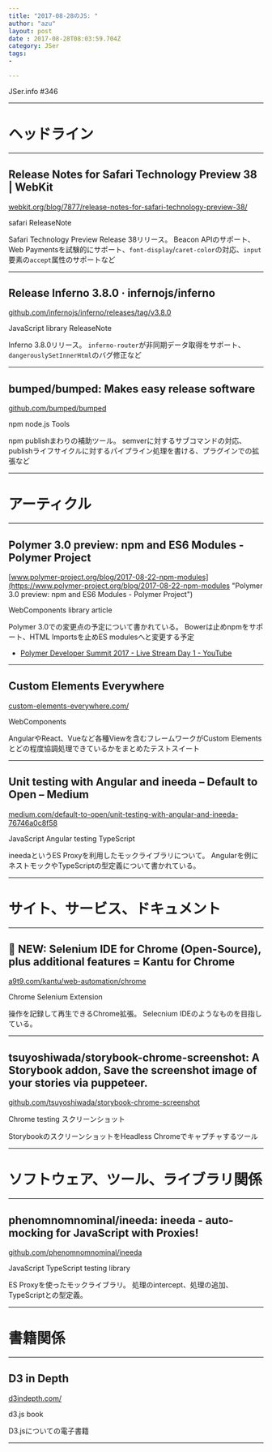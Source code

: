 ```yaml
---
title: "2017-08-28のJS: "
author: "azu"
layout: post
date : 2017-08-28T08:03:59.704Z
category: JSer
tags:
-

---
```


JSer.info #346

----

<h1 class="site-genre">ヘッドライン</h1>

----

## Release Notes for Safari Technology Preview 38 | WebKit
[webkit.org/blog/7877/release-notes-for-safari-technology-preview-38/](https://webkit.org/blog/7877/release-notes-for-safari-technology-preview-38/ "Release Notes for Safari Technology Preview 38 | WebKit")
<p class="jser-tags jser-tag-icon"><span class="jser-tag">safari</span> <span class="jser-tag">ReleaseNote</span></p>

Safari Technology Preview Release 38リリース。
Beacon APIのサポート、Web Paymentsを試験的にサポート、`font-display`/`caret-color`の対応、`input`要素の`accept`属性のサポートなど


----

## Release Inferno 3.8.0 · infernojs/inferno
[github.com/infernojs/inferno/releases/tag/v3.8.0](https://github.com/infernojs/inferno/releases/tag/v3.8.0 "Release Inferno 3.8.0 · infernojs/inferno")
<p class="jser-tags jser-tag-icon"><span class="jser-tag">JavaScript</span> <span class="jser-tag">library</span> <span class="jser-tag">ReleaseNote</span></p>

Inferno 3.8.0リリース。
`inferno-router`が非同期データ取得をサポート、`dangerouslySetInnerHtml`のバグ修正など


----

## bumped/bumped: Makes easy release software
[github.com/bumped/bumped](https://github.com/bumped/bumped "bumped/bumped: Makes easy release software")
<p class="jser-tags jser-tag-icon"><span class="jser-tag">npm</span> <span class="jser-tag">node.js</span> <span class="jser-tag">Tools</span></p>

npm publishまわりの補助ツール。
semverに対するサブコマンドの対応、publishライフサイクルに対するパイプライン処理を書ける、プラグインでの拡張など


----
<h1 class="site-genre">アーティクル</h1>

----

## Polymer 3.0 preview: npm and ES6 Modules - Polymer Project
[www.polymer-project.org/blog/2017-08-22-npm-modules](https://www.polymer-project.org/blog/2017-08-22-npm-modules "Polymer 3.0 preview: npm and ES6 Modules - Polymer Project")
<p class="jser-tags jser-tag-icon"><span class="jser-tag">WebComponents</span> <span class="jser-tag">library</span> <span class="jser-tag">article</span></p>

Polymer 3.0での変更点の予定について書かれている。
Bowerは止めnpmをサポート、HTML Importsを止めES modulesへと変更する予定

- [Polymer Developer Summit 2017 - Live Stream Day 1 - YouTube](https://www.youtube.com/watch?v=yTASiOaXlck "Polymer Developer Summit 2017 - Live Stream Day 1 - YouTube")

----

## Custom Elements Everywhere
[custom-elements-everywhere.com/](https://custom-elements-everywhere.com/ "Custom Elements Everywhere")
<p class="jser-tags jser-tag-icon"><span class="jser-tag">WebComponents</span></p>

AngularやReact、Vueなど各種Viewを含むフレームワークがCustom Elementsとどの程度協調処理できているかをまとめたテストスイート


----

## Unit testing with Angular and ineeda – Default to Open – Medium
[medium.com/default-to-open/unit-testing-with-angular-and-ineeda-76746a0c8f58](https://medium.com/default-to-open/unit-testing-with-angular-and-ineeda-76746a0c8f58 "Unit testing with Angular and ineeda – Default to Open – Medium")
<p class="jser-tags jser-tag-icon"><span class="jser-tag">JavaScript</span> <span class="jser-tag">Angular</span> <span class="jser-tag">testing</span> <span class="jser-tag">TypeScript</span></p>

ineedaというES Proxyを利用したモックライブラリについて。
Angularを例にネストモックやTypeScriptの型定義について書かれている。


----
<h1 class="site-genre">サイト、サービス、ドキュメント</h1>

----

## 🤖 NEW: Selenium IDE for Chrome (Open-Source), plus additional features = Kantu for Chrome
[a9t9.com/kantu/web-automation/chrome](https://a9t9.com/kantu/web-automation/chrome "🤖 NEW: Selenium IDE for Chrome (Open-Source), plus additional features = Kantu for Chrome")
<p class="jser-tags jser-tag-icon"><span class="jser-tag">Chrome</span> <span class="jser-tag">Selenium</span> <span class="jser-tag">Extension</span></p>

操作を記録して再生できるChrome拡張。
Selecnium IDEのようなものを目指している。


----

## tsuyoshiwada/storybook-chrome-screenshot: A Storybook addon, Save the screenshot image of your stories via puppeteer.
[github.com/tsuyoshiwada/storybook-chrome-screenshot](https://github.com/tsuyoshiwada/storybook-chrome-screenshot "tsuyoshiwada/storybook-chrome-screenshot: A Storybook addon, Save the screenshot image of your stories via puppeteer.")
<p class="jser-tags jser-tag-icon"><span class="jser-tag">Chrome</span> <span class="jser-tag">testing</span> <span class="jser-tag">スクリーンショット</span></p>

StorybookのスクリーンショットをHeadless Chromeでキャプチャするツール


----
<h1 class="site-genre">ソフトウェア、ツール、ライブラリ関係</h1>

----

## phenomnomnominal/ineeda: ineeda - auto-mocking for JavaScript with Proxies!
[github.com/phenomnomnominal/ineeda](https://github.com/phenomnomnominal/ineeda "phenomnomnominal/ineeda: ineeda - auto-mocking for JavaScript with Proxies!")
<p class="jser-tags jser-tag-icon"><span class="jser-tag">JavaScript</span> <span class="jser-tag">TypeScript</span> <span class="jser-tag">testing</span> <span class="jser-tag">library</span></p>

ES Proxyを使ったモックライブラリ。
処理のintercept、処理の追加、TypeScriptとの型定義。


----
<h1 class="site-genre">書籍関係</h1>

----

## D3 in Depth
[d3indepth.com/](http://d3indepth.com/ "D3 in Depth")
<p class="jser-tags jser-tag-icon"><span class="jser-tag">d3.js</span> <span class="jser-tag">book</span></p>

D3.jsについての電子書籍


----
